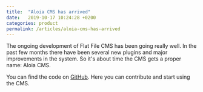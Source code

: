 ```yaml
---
title:  "Aloia CMS has arrived"
date:   2019-10-17 10:24:28 +0200
categories: product
permalink: /articles/aloia-cms-has-arrived
---
```


The ongoing development of Flat File CMS has been going really well. 
In the past few months there have been several new plugins and major improvements in the system. 
So it's about time the CMS gets a proper name: Aloia CMS.

You can find the code on [GitHub](https://github.com/roelofjan-elsinga/aloia-cms). 
Here you can contribute and start using the CMS.